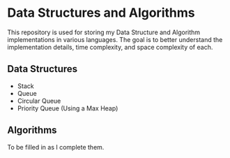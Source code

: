 # Data Structures and Algorithms
This repository is used for storing my Data Structure and Algorithm implementations in various languages. The goal is to better understand the implementation details, time complexity, and space complexity of each.

## Data Structures
- Stack
- Queue
- Circular Queue
- Priority Queue (Using a Max Heap)

## Algorithms
To be filled in as I complete them.
